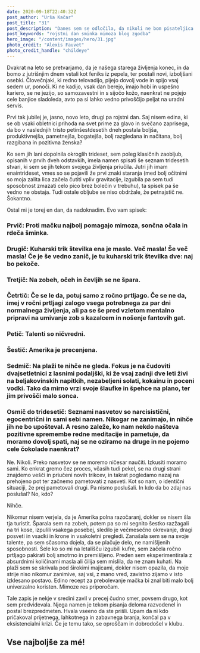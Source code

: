 ```yaml
---
date: 2020-09-18T22:40:32Z
post_author: "Urša Kačar"
post_title: "31"
post_description: "Danes sem se odločila, da nikoli ne bom pisateljica. Pri mojih letih je itak že prepozno. "
post_keywords: "rojstni dan sminka mimoza blog zgodba"
hero_image: "/content/images/hero/31.jpg"
photo_credit: "Alexis Fauvet"
photo_credit_handle: "childeye"
---
```


Dvakrat na leto se pretvarjamo, da je našega starega življenja konec, in da bomo z jutrišnjim dnem vstali kot feniks iz pepela, ter postali novi, izboljšani osebki. Človečnjaki, ki redno telovadijo, pijejo dovolj vode in spijo vsaj sedem ur, ponoči. Ki ne kadijo, vsak dan berejo, imajo hobi in uspešno kariero, se ne jezijo, so samozavestni in s sijočo kožo, naenkrat ne pojejo cele banjice sladoleda, avto pa si lahko vedno privoščijo peljat na uradni servis.

Prvi tak jubilej je, jasno, novo leto, drugi pa rojstni dan. Saj nisem edina, ki se ob vsaki obletnici prihoda na svet prime za glavo in svečano zaprisega, da bo v naslednjih tristo petinšestdesetih dneh postala boljša, produktivnejša, pametnejša, bogatejša, bolj razgledana in načitana, bolj razgibana in pozitivna ženska?

Ko sem jih lani dopolnila okroglih trideset, sem poleg klasičnih zaobljub, opisanih v prvih dveh odstavkih, imela namen spisati še seznam tridesetih stvari, ki sem se jih tekom svojega življenja priučila. Jutri jih imam enaintrideset, vmes so se pojavili že prvi znaki staranja (med bolj očitnimi so moja zalita lica začela čutiti vpliv gravitacije, izgubila pa sem tudi sposobnost zmazati celo pico brez bolečin v trebuhu), ta spisek pa še vedno ne obstaja. Tudi ostale obljube se niso obdržale, že petnajstič ne. Šokantno.

Ostal mi je torej en dan, da nadoknadim. Evo vam spisek:

### **Prvič:** Proti mačku najbolj pomagajo mimoza, sončna očala in rdeča šminka.

### **Drugič:** Kuharski trik številka ena je maslo. Več masla! Še več masla! Če je še vedno zanič, je tu kuharski trik številka dve: naj bo pekoče.

### **Tretjič:** Na zobeh, očeh in čevljih se ne špara.

### **Četrtič:** Če se le da, potuj samo z ročno prtljago. Če se ne da, imej v ročni prtljagi zalogo vsega potrebnega za par dni normalnega življenja, ali pa se še pred vzletom mentalno pripravi na umivanje zob s kazalcem in nošenje fantovih gat.

### **Petič:** Talenti so ničvredni.

### **Šestič:** Amerika je precenjena.

### **Sedmič:** Na plaži te nihče ne gleda. Fokus je na čudoviti dvajsetletnici z lasnimi podaljški, ki že vsaj zadnji dve leti živi na beljakovinskih napitkih, nezabeljeni solati, kokainu in poceni vodki. Tako da mirno vrzi svoje šlaufke in špehce na plano, ter jim privošči malo sonca. 

### **Osmič do tridesetič:** Seznami nasvetov so narcisistični, egocentrični in sami sebi namen. Nikogar ne zanimajo, in nihče jih ne bo upošteval. A resno zaleže, ko nam nekdo našteva pozitivne spremembe redne meditacije in pametuje, da moramo dovolj spati, naj se ne oziramo na druge in ne pojemo cele čokolade naenkrat?

Ne. Nikoli. Preko nasvetov se ne moremo ničesar naučiti. Izkusiti moramo sami. Ko enkrat gremo čez proces, včasih tudi pekel, se na drugi strani znajdemo vešči in priučeni novih trikcev, in takrat pogledamo nazaj na prehojeno pot ter začnemo pametovati z nasveti. Kot so nam, o identični situaciji, že prej pametovali drugi. Pa nismo poslušali. In kdo da bo zdaj nas poslušal? No, kdo?

Nihče.

Nikomur nisem verjela, da je Amerika polna razočaranj, dokler se nisem šla tja turistit. Šparala sem na zobeh, potem pa so mi segnito šestko razžagali na tri kose, izpulili vsakega posebej, sledilo je večmesečno okrevanje, dragi posveti in vsadki in krone in vsakoletni pregledi. Zanašala sem se na svoje talente, pa sem sčasoma dojela, da se plačuje delo, ne namišljenih sposobnosti. Šele ko so mi na letališču izgubili kufre, sem začela ročno prtljago pakirati bolj smotrno in premišljeno. Preden sem eksperimentirala z absurdnimi količinami masla ali čilija sem mislila, da ne znam kuhati. Na plaži sem se skrivala pod širokimi majicami, dokler nisem opazila, da moje strije niso nikomur zanimive, saj vsi, z mano vred, zavistno zijamo v isto izklesano postavo. Edino recept za prebolevanje mačka bi znal biti malo bolj univerzalno koristen. Mimoze res priporočam.

Tale zapis je nekje v sredini zavil v precej čudno smer, povsem drugo, kot sem predvidevala. Njega namen je tekom pisanja deloma razvodenel in postal brezpredmeten. Hvala vseeno da ste prišli.  Upam da ni kdo pričakoval prijetnega, lahkotnega in zabavnega branja, končal pa v eksistencialni krizi. Če je temu tako, se oproščam in  dobrodošel v klubu. 

## Vse najboljše za mé!
